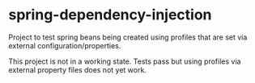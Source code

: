 # spring-dependency-injection

Project to test spring beans being created using profiles that are set via external configuration/properties.

This project is not in a working state. Tests pass but using profiles via external property files does not yet work.
